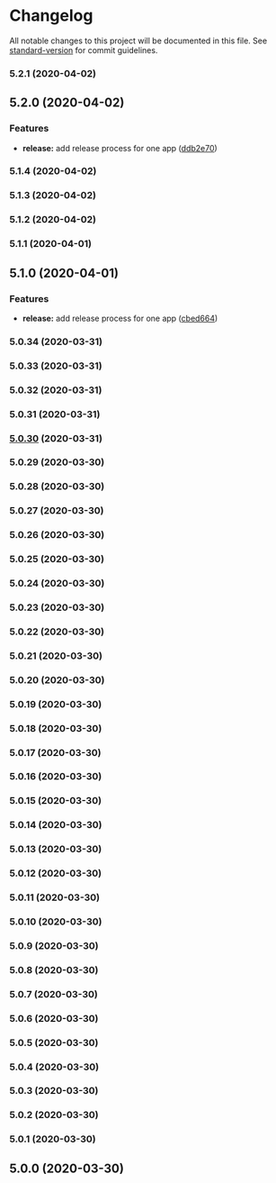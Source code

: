 # Changelog

All notable changes to this project will be documented in this file. See [standard-version](https://github.com/conventional-changelog/standard-version) for commit guidelines.

### 5.2.1 (2020-04-02)

## 5.2.0 (2020-04-02)


### Features

* **release:** add release process for one app ([ddb2e70](https://github.com/americanexpress/one-app/commit/ddb2e7075800054199c3021f658f61c203926f41))

### 5.1.4 (2020-04-02)

### 5.1.3 (2020-04-02)

### 5.1.2 (2020-04-02)

### 5.1.1 (2020-04-01)

## 5.1.0 (2020-04-01)


### Features

* **release:** add release process for one app ([cbed664](https://github.com/americanexpress/one-app/commit/cbed664365c373b05a57fabc186edd38517b7ec3))

### 5.0.34 (2020-03-31)

### 5.0.33 (2020-03-31)

### 5.0.32 (2020-03-31)

### 5.0.31 (2020-03-31)

### [5.0.30](https://github.com/americanexpress/one-app/compare/v5.0.29...v5.0.30) (2020-03-31)

### 5.0.29 (2020-03-30)

### 5.0.28 (2020-03-30)

### 5.0.27 (2020-03-30)

### 5.0.26 (2020-03-30)

### 5.0.25 (2020-03-30)

### 5.0.24 (2020-03-30)

### 5.0.23 (2020-03-30)

### 5.0.22 (2020-03-30)

### 5.0.21 (2020-03-30)

### 5.0.20 (2020-03-30)

### 5.0.19 (2020-03-30)

### 5.0.18 (2020-03-30)

### 5.0.17 (2020-03-30)

### 5.0.16 (2020-03-30)

### 5.0.15 (2020-03-30)

### 5.0.14 (2020-03-30)

### 5.0.13 (2020-03-30)

### 5.0.12 (2020-03-30)

### 5.0.11 (2020-03-30)

### 5.0.10 (2020-03-30)

### 5.0.9 (2020-03-30)

### 5.0.8 (2020-03-30)

### 5.0.7 (2020-03-30)

### 5.0.6 (2020-03-30)

### 5.0.5 (2020-03-30)

### 5.0.4 (2020-03-30)

### 5.0.3 (2020-03-30)

### 5.0.2 (2020-03-30)

### 5.0.1 (2020-03-30)

## 5.0.0 (2020-03-30)
